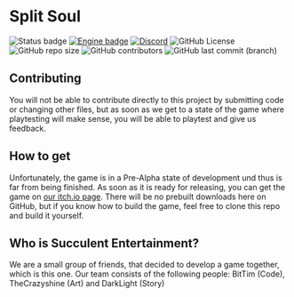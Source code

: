 # Split Soul

![Status badge](https://img.shields.io/badge/Status-Pre--Alpha-critical?style=for-the-badge "Development Status") [![Engine badge](https://img.shields.io/badge/Engine-Unity_2020.3.12f-inactive?logo=unity&style=for-the-badge)](https://unity.com/ "Game Engine") [![Discord](https://img.shields.io/discord/751547933341515905.svg?label=Discord&logo=Discord&logoColor=ffffff&colorB=7289da&style=for-the-badge)](https://discord.gg/9QsFASbTGt "Join our community")
![GitHub License](https://img.shields.io/github/license/SucculentEntertainment/Split-Soul?logo=github&style=for-the-badge "License") ![GitHub repo size](https://img.shields.io/github/repo-size/SucculentEntertainment/Split-Soul?logo=github&style=for-the-badge "Repository Size") ![GitHub contributors](https://img.shields.io/github/contributors/SucculentEntertainment/Split-Soul?logo=github&style=for-the-badge "Contributors") ![GitHub last commit (branch)](https://img.shields.io/github/last-commit/SucculentEntertainment/Split-Soul/dev?logo=github&style=for-the-badge "Last commit")

## Contributing
You will not be able to contribute directly to this project by submitting code or changing other files, but as soon as we get to a state of the game where playtesting will make sense, you will be able to playtest and give us feedback.

## How to get
Unfortunately, the game is in a Pre-Alpha state of development und thus is far from being finished. As soon as it is ready for releasing, you can get the game on [our itch.io page](https://succulent-entertainment.itch.io/). There will be no prebuilt downloads here on GitHub, but if you know how to build the game, feel free to clone this repo and build it yourself.

## Who is Succulent Entertainment?
We are a small group of friends, that decided to develop a game together, which is this one. Our team consists of the following people:
BitTim (Code), TheCrazyshine (Art) and DarkLight (Story)

